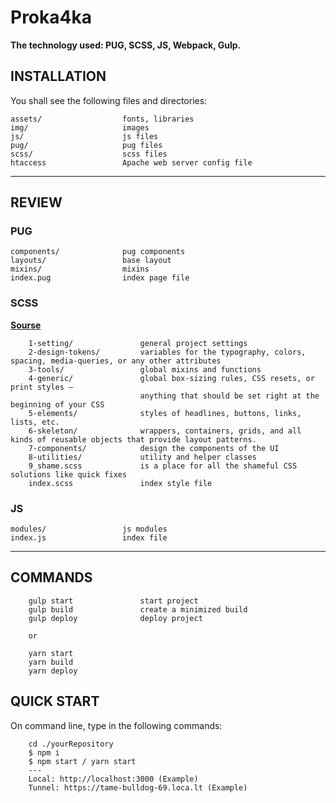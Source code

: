 # Proka4ka

**The technology used: PUG, SCSS, JS, Webpack, Gulp.**

## INSTALLATION

You shall see the following files and directories:

    assets/                  fonts, libraries
    img/                     images
    js/                      js files
    pug/                     pug files
    scss/                    scss files
    htaccess                 Apache web server config file

---

## REVIEW

### PUG

    components/              pug components
    layouts/                 base layout
    mixins/                  mixins
    index.pug                index page file

### SCSS

**[Sourse](https://matthiasott.com/notes/how-i-structure-my-css)**

```
    1-setting/               general project settings
    2-design-tokens/         variables for the typography, colors, spacing, media-queries, or any other attributes
    3-tools/                 global mixins and functions
    4-generic/               global box-sizing rules, CSS resets, or print styles –
                             anything that should be set right at the beginning of your CSS
    5-elements/              styles of headlines, buttons, links, lists, etc.
    6-skeleton/              wrappers, containers, grids, and all kinds of reusable objects that provide layout patterns.
    7-components/            design the components of the UI
    8-utilities/             utility and helper classes
    9_shame.scss             is a place for all the shameful CSS solutions like quick fixes
    index.scss               index style file
```

### JS

    modules/                 js modules
    index.js                 index file

---

## COMMANDS

```
    gulp start               start project
    gulp build               create a minimized build
    gulp deploy              deploy project

    or

    yarn start
    yarn build
    yarn deploy
```

## QUICK START

On command line, type in the following commands:

```
    cd ./yourRepository
    $ npm i
    $ npm start / yarn start
    ---
    Local: http://localhost:3000 (Example)
    Tunnel: https://tame-bulldog-69.loca.lt (Example)
```
